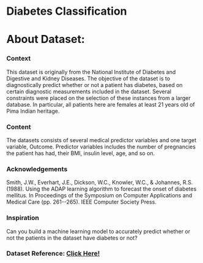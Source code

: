 # Diabetes Classification

# About Dataset:
### Context
This dataset is originally from the National Institute of Diabetes and Digestive and Kidney Diseases. The objective of the dataset is to diagnostically predict whether or not a patient has diabetes, based on certain diagnostic measurements included in the dataset. Several constraints were placed on the selection of these instances from a larger database. In particular, all patients here are females at least 21 years old of Pima Indian heritage.

### Content
The datasets consists of several medical predictor variables and one target variable, Outcome. Predictor variables includes the number of pregnancies the patient has had, their BMI, insulin level, age, and so on.

### Acknowledgements
Smith, J.W., Everhart, J.E., Dickson, W.C., Knowler, W.C., & Johannes, R.S. (1988). Using the ADAP learning algorithm to forecast the onset of diabetes mellitus. In Proceedings of the Symposium on Computer Applications and Medical Care (pp. 261--265). IEEE Computer Society Press.

### Inspiration
Can you build a machine learning model to accurately predict whether or not the patients in the dataset have diabetes or not?

###  Dataset Reference: [Click Here!](https://www.kaggle.com/datasets/uciml/pima-indians-diabetes-database)


